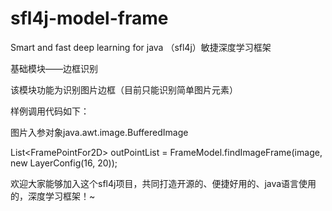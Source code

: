 # sfl4j-model-frame
Smart and fast deep learning for java （sfl4j）敏捷深度学习框架


基础模块——边框识别

该模块功能为识别图片边框（目前只能识别简单图片元素）


样例调用代码如下：

图片入参对象java.awt.image.BufferedImage

List\<FramePointFor2D\> outPointList = FrameModel.findImageFrame(image, new LayerConfig(16, 20));


欢迎大家能够加入这个sfl4j项目，共同打造开源的、便捷好用的、java语言使用的，深度学习框架！~
